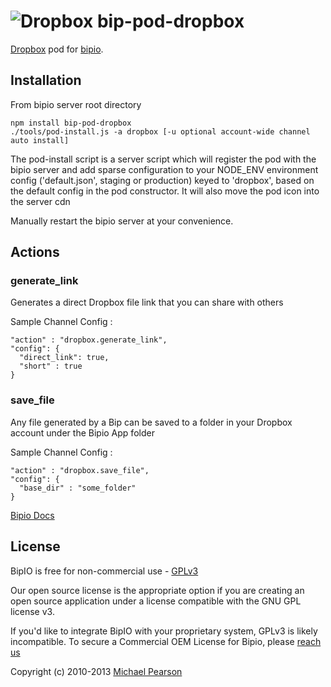 ![Dropbox](dropbox.png) bip-pod-dropbox
=======

[Dropbox](https://www.dropbox.com/) pod for [bipio](https://bip.io).  

## Installation

From bipio server root directory

    npm install bip-pod-dropbox
    ./tools/pod-install.js -a dropbox [-u optional account-wide channel auto install]

The pod-install script is a server script which will register the pod with the bipio server and add sparse
configuration to your NODE_ENV environment config ('default.json', staging or production)
keyed to 'dropbox', based on the default config in the pod constructor.  It will also move the
pod icon into the server cdn

Manually restart the bipio server at your convenience.

## Actions

### generate_link

Generates a direct Dropbox file link that you can share with others

Sample Channel Config :

```
"action" : "dropbox.generate_link",
"config": {
  "direct_link": true,
  "short" : true
}
```

### save_file

Any file generated by a Bip can be saved to a folder in your Dropbox account under the Bipio App folder

Sample Channel Config :

```
"action" : "dropbox.save_file",
"config": {
  "base_dir" : "some_folder"
}
```


[Bipio Docs](https://bip.io/docs/pods/dropbox)

## License

BipIO is free for non-commercial use - [GPLv3](http://www.gnu.org/copyleft/gpl.html)

Our open source license is the appropriate option if you are creating an open source application under a license compatible with the GNU GPL license v3. 

If you'd like to integrate BipIO with your proprietary system, GPLv3 is likely incompatible. To secure a Commercial OEM License for Bipio, please [reach us](mailto:support@beta.bip.io)

Copyright (c) 2010-2013  [Michael Pearson](https://github.com/mjpearson)
